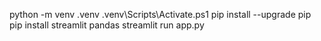 python -m venv .venv
.venv\Scripts\Activate.ps1
pip install --upgrade pip
pip install streamlit pandas
streamlit run app.py
